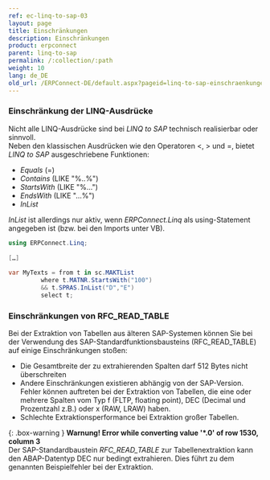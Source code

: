 ```yaml
---
ref: ec-linq-to-sap-03
layout: page
title: Einschränkungen
description: Einschränkungen 
product: erpconnect
parent: linq-to-sap
permalink: /:collection/:path
weight: 10
lang: de_DE
old_url: /ERPConnect-DE/default.aspx?pageid=linq-to-sap-einschraenkungen-beim-tabellenzugriff
---
```


### Einschränkung der LINQ-Ausdrücke
Nicht alle LINQ-Ausdrücke sind bei *LINQ to SAP* technisch realisierbar oder sinnvoll. <br>
Neben den klassischen Ausdrücken wie den Operatoren <, > und =, bietet *LINQ to SAP* ausgeschriebene Funktionen:

- *Equals* (=)
- *Contains* (LIKE "%..%")
- *StartsWith* (LIKE "%...") 
- *EndsWith* (LIKE "…%")
- *InList* 

*InList* ist allerdings nur aktiv, wenn *ERPConnect.Linq* als using-Statement angegeben ist (bzw. bei den Imports unter VB). 

```csharp
using ERPConnect.Linq; 
  
[…] 
  
var MyTexts = from t in sc.MAKTList 
         where t.MATNR.StartsWith("100") 
         && t.SPRAS.InList("D","E") 
         select t;
```


### Einschränkungen von RFC_READ_TABLE 
Bei der Extraktion von Tabellen aus älteren SAP-Systemen können Sie bei der Verwendung des SAP-Standardfunktionsbausteins (RFC_READ_TABLE) auf einige Einschränkungen stoßen:

- Die Gesamtbreite der zu extrahierenden Spalten darf 512 Bytes nicht überschreiten
- Andere Einschränkungen existieren abhängig von der SAP-Version. 
  Fehler können auftreten bei der Extraktion von Tabellen, die eine oder mehrere Spalten vom Typ f (FLTP, floating point), DEC (Decimal und Prozentzahl z.B.) oder x (RAW, LRAW) haben.
- Schlechte Extraktionsperformance bei Extraktion großer Tabellen.


{: .box-warning }
**Warnung! Error while converting value '\*.0' of row 1530, column 3** <br>
Der SAP-Standardbaustein *RFC_READ_TABLE* zur Tabellenextraktion kann den ABAP-Datentyp DEC nur bedingt extrahieren. Dies führt zu dem genannten Beispielfehler bei der Extraktion.<br>

